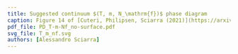 ```yaml
---
title: Suggested continuum $(T, m, N_\mathrm{f})$ phase diagram
caption: Figure 14 of [Cuteri, Philipsen, Sciarra (2021)](https://arxiv.org/pdf/2107.12739.pdf).
pdf_file: PD_T-m-Nf_no-surface.pdf
svg_file: T_m_nf.svg
authors: [Alessandro Sciarra]
---
```

